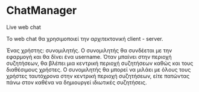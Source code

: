 ChatManager
===========
Live web chat

To web chat θα χρησιμοποιεί την αρχιτεκτονική client - server.

Ένας χρήστης: συνομιλητής. Ο συνομιλητής θα συνδέεται με την εφαρμογή και θα δίνει ένα username. Όταν μπαίνει στην περιοχή συζητήσεων, θα βλέπει μια κεντρική περιοχή συζητήσεων καθώς και τους διαθέσιμους χρήστες. Ο συνομιλητής θα μπορεί να μιλάει με όλους τους χρήστες ταυτόχρονα στην κεντρική περιοχή συζητήσεων, είτε πατώντας πάνω στον καθένα να δημιουργεί ιδιωτικές συζητήσεις. 
